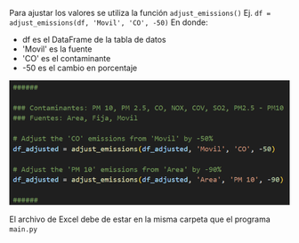 Para ajustar los valores se utiliza la función `adjust_emissions()`
Ej. `df = adjust_emissions(df, 'Movil', 'CO', -50)`
En donde:
- df es el DataFrame de la tabla de datos
- 'Movil' es la fuente
- 'CO' es el contaminante
- -50 es el cambio en porcentaje

![Alt text](image.png)

El archivo de Excel debe de estar en la misma carpeta que el programa `main.py`